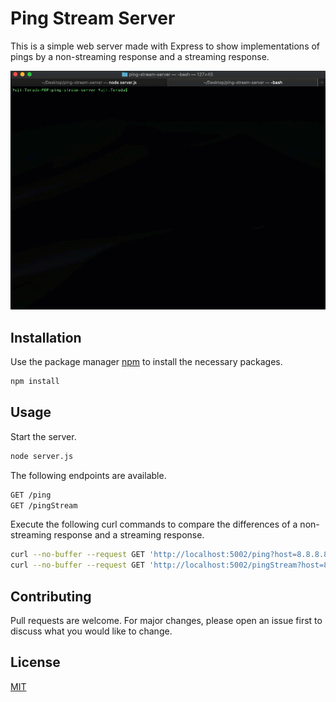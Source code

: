# Ping Stream Server

This is a simple web server made with Express to show implementations of pings by a non-streaming response and a streaming response.

![](pingStream.gif)

## Installation

Use the package manager [npm](https://www.npmjs.com/get-npm) to install the necessary packages.

```bash
npm install
```

## Usage

Start the server.

```bash
node server.js
```
The following endpoints are available.

```html
GET /ping
GET /pingStream
```
Execute the following curl commands to compare the differences of a non-streaming response and a streaming response.
```bash
curl --no-buffer --request GET 'http://localhost:5002/ping?host=8.8.8.8'
curl --no-buffer --request GET 'http://localhost:5002/pingStream?host=8.8.8.8'
```

## Contributing
Pull requests are welcome. For major changes, please open an issue first to discuss what you would like to change.

## License
[MIT](https://choosealicense.com/licenses/mit/)